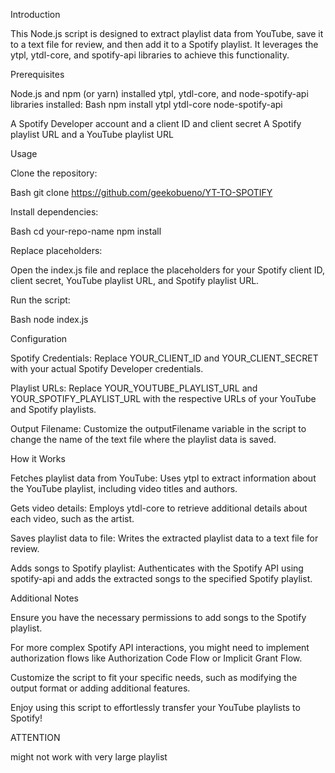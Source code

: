 Introduction


This Node.js script is designed to extract playlist data from YouTube, save it to a text file for review, and then add it to a Spotify playlist. It leverages the ytpl, ytdl-core, and spotify-api libraries to achieve this functionality.

Prerequisites


Node.js and npm (or yarn) installed
ytpl, ytdl-core, and node-spotify-api libraries installed:
Bash
npm install ytpl ytdl-core node-spotify-api

A Spotify Developer account and a client ID and client secret
A Spotify playlist URL and a YouTube playlist URL


Usage


Clone the repository:


Bash
git clone https://github.com/geekobueno/YT-TO-SPOTIFY

Install dependencies:


Bash
cd your-repo-name
npm install   


Replace placeholders:


Open the index.js file and replace the placeholders for your Spotify client ID, client secret, YouTube playlist URL, and Spotify playlist URL.


Run the script:

Bash
node index.js

Configuration


Spotify Credentials: Replace YOUR_CLIENT_ID and YOUR_CLIENT_SECRET with your actual Spotify Developer credentials.

Playlist URLs: Replace YOUR_YOUTUBE_PLAYLIST_URL and YOUR_SPOTIFY_PLAYLIST_URL with the respective URLs of your YouTube and Spotify playlists.

Output Filename: Customize the outputFilename variable in the script to change the name of the text file where the playlist data is saved.


How it Works

Fetches playlist data from YouTube: Uses ytpl to extract information about the YouTube playlist, including video titles and authors.

Gets video details: Employs ytdl-core to retrieve additional details about each video, such as the artist.

Saves playlist data to file: Writes the extracted playlist data to a text file for review.

Adds songs to Spotify playlist: Authenticates with the Spotify API using spotify-api and adds the extracted songs to the specified Spotify playlist.


Additional Notes

Ensure you have the necessary permissions to add songs to the Spotify playlist.

For more complex Spotify API interactions, you might need to implement authorization flows like Authorization Code Flow or Implicit Grant Flow.

Customize the script to fit your specific needs, such as modifying the output format or adding additional features.

Enjoy using this script to effortlessly transfer your YouTube playlists to Spotify!


ATTENTION

might not work with very large playlist
